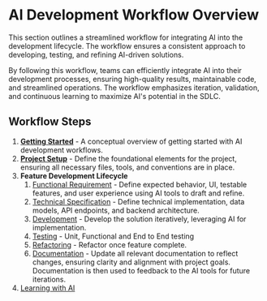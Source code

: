 # AI Development Workflow Overview

This section outlines a streamlined workflow for integrating AI into the development lifecycle. The workflow ensures a consistent approach to developing, testing, and refining AI-driven solutions.

By following this workflow, teams can efficiently integrate AI into their development processes, ensuring high-quality results, maintainable code, and streamlined operations. The workflow emphasizes iteration, validation, and continuous learning to maximize AI's potential in the SDLC.

## Workflow Steps

1. **[Getting Started](01-getting-started.md)** - A conceptual overview of getting started with AI development workflows.
2. **[Project Setup](02-project-setup.md)** - Define the foundational elements for the project, ensuring all necessary files, tools, and conventions are in place.
3. **Feature Development Lifecycle**
	1. [Functional Requirement](03-functional-requirement.md) - Define expected behavior, UI, testable features, and user experience using AI tools to draft and refine.
  	2. [Technical Specification](04-technical-specification.md) - Define technical implementation, data models, API endpoints, and backend architecture.
	3. [Development](05-development.md) - Develop the solution iteratively, leveraging AI for implementation.
	4. [Testing](06-testing.md) - Unit, Functional and End to End testing
	5. [Refactoring](07-refactoring.md) - Refactor once feature complete.
	6. [Documentation](08-documentation.md) - Update all relevant documentation to reflect changes, ensuring clarity and alignment with project goals.  Documentation is then used to feedback to the AI tools for future iterations.
4. [Learning with AI](09-learning.md)
